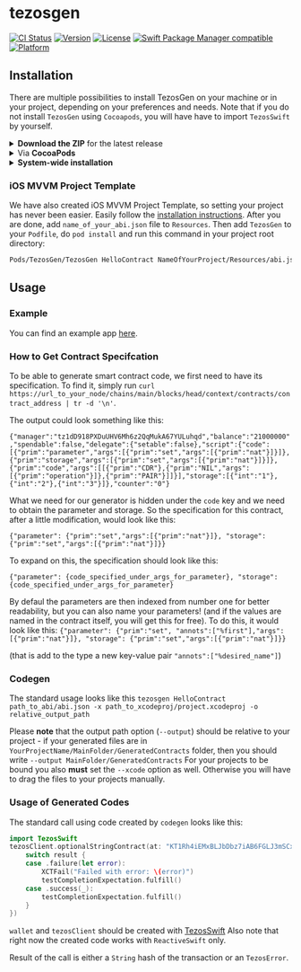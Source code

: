 # tezosgen

[![CI Status](http://img.shields.io/travis/AckeeCZ/tezosgen.svg?style=flat)](https://travis-ci.org/AckeeCZ/tezosgen)
[![Version](https://img.shields.io/cocoapods/v/TezosGen.svg?style=flat)](http://cocoapods.org/pods/TezosGen)
[![License](https://img.shields.io/cocoapods/l/TezosGen.svg?style=flat)](http://cocoapods.org/pods/TezosGen)
[![Swift Package Manager compatible](https://img.shields.io/badge/SPM-compatible-brightgreen.svg?style=flat&colorA=28a745&&colorB=4E4E4E)](https://github.com/apple/swift-package-manager)
[![Platform](https://img.shields.io/cocoapods/p/TezosGen.svg?style=flat)](http://cocoapods.org/pods/TezosGen)

## Installation

There are multiple possibilities to install TezosGen on your machine or in your project, depending on your preferences and needs. Note that if you do not install `TezosGen` using `Cocoapods`, you will have have to import `TezosSwift` by yourself.

<details>
<summary><strong>Download the ZIP</strong> for the latest release</summary>

* [Go to the GitHub page for the latest release](https://github.com/AckeeCZ/Tezos-iOS-Dev-Kit/releases/latest)
* Download the `TezosGen-x.y.z.zip` file associated with that release
* Extract the content of the zip archive in your project directory

We recommend that you **unarchive the ZIP inside your project directory** and **commit its content** to git. This way, **all coworkers will use the same version of TezosGen for this project**.

If you unarchived the ZIP file in a folder e.g. called `TezosGen`, you can then invoke it like this:

```sh
TezosGen/bin/tezosgen …
```

---
</details>
<details>
<summary>Via <strong>CocoaPods</strong></summary>

If you're using CocoaPods, you can simply add `pod 'TezosGen'` to your `Podfile`.

This will download the `TezosGen` binaries and dependencies in `Pods/` during your next `pod install` execution.

Given that you can specify an exact version for ``TezosGen`` in your `Podfile`, this allows you to ensure **all coworkers will use the same version of TezosGen for this project**.

You can then invoke TezosGen from your terminal:
```sh
Pods/TezosGen/TezosGen …
```

_Note: TezosGen isn't really a pod, as it's not a library your code will depend on at runtime; so the installation via CocoaPods is just a trick that installs the TezosGen binaries in the Pods/ folder, but you won't see any swift files in the Pods/TezosGen group in your Xcode's Pods.xcodeproj. That's normal: the TezosGen binary is still present in that folder in the Finder._

---
</details>
<details>
<summary><strong>System-wide installation</strong></summary>

* [Go to the GitHub page for the latest release](https://github.com/AckeeCZ/Tezos-iOS-Dev-Kit/releases/latest)
* Download the `TezosGen-x.y.z.zip` file associated with that release
* Extract the content of the zip archive

1. `cd` into the unarchived directory 
2. `make install`
3. You then invoke tezosgen simply with `tezosgen ...`

</details>

### iOS MVVM Project Template

We have also created iOS MVVM Project Template, so setting your project has never been easier. 
Easily follow the [installation instructions](https://github.com/AckeeCZ/iOS-MVVM-ProjectTemplate).
After you are done, add `name_of_your_abi.json` file to `Resources`. Then add `TezosGen` to your `Podfile`, do `pod install` and run this command in your project root directory:
```sh
Pods/TezosGen/TezosGen HelloContract NameOfYourProject/Resources/abi.json -x NameOfYourProject.xcodeproj -o NameOfYourProject/Model/Generated/GeneraredContracts
```

## Usage

### Example

You can find an example app [here](https://github.com/AckeeCZ/TezosSwift).

### How to Get Contract Specifcation

To be able to generate smart contract code, we first need to have its specification. To find it, simply run `curl https://url_to_your_node/chains/main/blocks/head/context/contracts/contract_address | tr -d '\n'`.

The output could look something like this:

```{"manager":"tz1dD918PXDuUHV6Mh6z2QqMukA67YULuhqd","balance":"21000000","spendable":false,"delegate":{"setable":false},"script":{"code":[{"prim":"parameter","args":[{"prim":"set","args":[{"prim":"nat"}]}]},{"prim":"storage","args":[{"prim":"set","args":[{"prim":"nat"}]}]},{"prim":"code","args":[[{"prim":"CDR"},{"prim":"NIL","args":[{"prim":"operation"}]},{"prim":"PAIR"}]]}],"storage":[{"int":"1"},{"int":"2"},{"int":"3"}]},"counter":"0"}```

What we need for our generator is hidden under the `code` key and we need to obtain the parameter and storage. So the specification for this contract, after a little modification, would look like this: 

```{"parameter": {"prim":"set","args":[{"prim":"nat"}]}, "storage": {"prim":"set","args":[{"prim":"nat"}]}}```

To expand on this, the specification should look like this:

```{"parameter": {code_specified_under_args_for_parameter}, "storage": {code_specified_under_args_for_parameter}```

By defaul the parameters are then indexed from number one for better readability, but you can also name your parameters! (and if the values are named in the contract itself, you will get this for free). To do this, it would look like this: 
```{"parameter": {"prim":"set", "annots":["%first"],"args":[{"prim":"nat"}]}, "storage": {"prim":"set","args":[{"prim":"nat"}]}}```

(that is add to the type a new key-value pair `"annots":["%desired_name"]`)

### Codegen
The standard usage looks like this `tezosgen HelloContract path_to_abi/abi.json -x path_to_xcodeproj/project.xcodeproj -o relative_output_path`

Please <strong>note</strong> that the output path option (`--output`) should be relative to your project - if your generated files are in `YourProjectName/MainFolder/GeneratedContracts` folder, then you should write `--output MainFolder/GeneratedContracts`
For your projects to be bound you also <strong>must</strong> set the `--xcode` option as well. Otherwise you will have to drag the files to your projects manually.

### Usage of Generated Codes

The standard call using code created by `codegen` looks like this:
```swift
import TezosSwift
tezosClient.optionalStringContract(at: "KT1Rh4iEMxBLJbDbz7iAB6FGLJ3mSCx3qFrW").call(param1: "hello").send(from: wallet, amount: Tez(1), completion: { result in
    switch result {
    case .failure(let error):
        XCTFail("Failed with error: \(error)")
        testCompletionExpectation.fulfill()
    case .success(_):
        testCompletionExpectation.fulfill()
    }
})
``` 

`wallet` and `tezosClient` should be created with [TezosSwift](https://github.com/AckeeCZ/TezosSwift)
Also note that right now the created code works with `ReactiveSwift` only.

Result of the call is either a `String` hash of the transaction or an `TezosError`.

